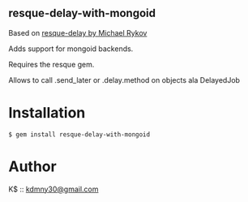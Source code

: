 resque-delay-with-mongoid
---------------

Based on [resque-delay by Michael Rykov](https://github.com/rykov/resque-delay)

Adds support for mongoid backends.

Requires the resque gem.

Allows to call .send_later or .delay.method on objects ala DelayedJob


Installation
============

    $ gem install resque-delay-with-mongoid


Author
=====

K$ :: kdmny30@gmail.com
